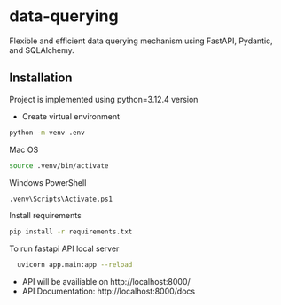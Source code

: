 # data-querying
Flexible and efficient data querying mechanism using FastAPI, Pydantic, and SQLAlchemy.

## Installation

Project is implemented using python=3.12.4 version

- Create virtual environment

```bash
python -m venv .env
```
Mac OS

```bash
source .venv/bin/activate
```
Windows PowerShell
```bash
.venv\Scripts\Activate.ps1
```

Install requirements
```bash
pip install -r requirements.txt
```

To run fastapi API local server

```bash
  uvicorn app.main:app --reload  
```
- API will be availiable on http://localhost:8000/
- API Documentation: http://localhost:8000/docs



